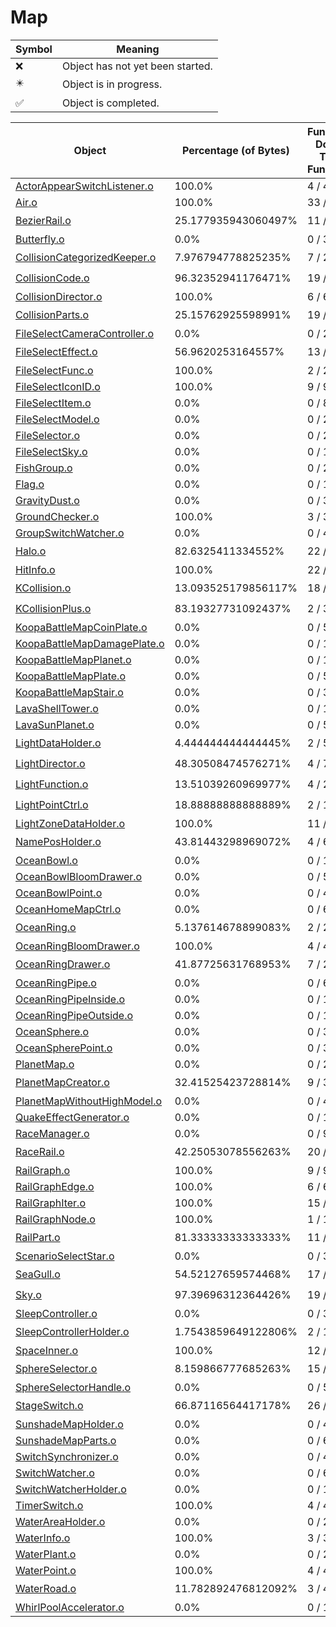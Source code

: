 # Map
| Symbol | Meaning 
| ------------- | ------------- 
| :x: | Object has not yet been started. 
| :eight_pointed_black_star: | Object is in progress. 
| :white_check_mark: | Object is completed. 


| Object | Percentage (of Bytes) | Functions Done / Total Functions | Percentage (Functions) | Status 
| ------------- | ------------- | ------------- | ------------- | ------------- 
| [ActorAppearSwitchListener.o](https://github.com/shibbo/Petari/blob/master/docs/lib/Map/ActorAppearSwitchListener.md) | 100.0% | 4 / 4 | 100.0% | :white_check_mark: 
| [Air.o](https://github.com/shibbo/Petari/blob/master/docs/lib/Map/Air.md) | 100.0% | 33 / 33 | 100.0% | :white_check_mark: 
| [BezierRail.o](https://github.com/shibbo/Petari/blob/master/docs/lib/Map/BezierRail.md) | 25.177935943060497% | 11 / 21 | 52.38095238095239% | :eight_pointed_black_star: 
| [Butterfly.o](https://github.com/shibbo/Petari/blob/master/docs/lib/Map/Butterfly.md) | 0.0% | 0 / 37 | 0.0% | :x: 
| [CollisionCategorizedKeeper.o](https://github.com/shibbo/Petari/blob/master/docs/lib/Map/CollisionCategorizedKeeper.md) | 7.976794778825235% | 7 / 24 | 29.166666666666668% | :eight_pointed_black_star: 
| [CollisionCode.o](https://github.com/shibbo/Petari/blob/master/docs/lib/Map/CollisionCode.md) | 96.32352941176471% | 19 / 20 | 95.0% | :eight_pointed_black_star: 
| [CollisionDirector.o](https://github.com/shibbo/Petari/blob/master/docs/lib/Map/CollisionDirector.md) | 100.0% | 6 / 6 | 100.0% | :white_check_mark: 
| [CollisionParts.o](https://github.com/shibbo/Petari/blob/master/docs/lib/Map/CollisionParts.md) | 25.15762925598991% | 19 / 30 | 63.33333333333333% | :eight_pointed_black_star: 
| [FileSelectCameraController.o](https://github.com/shibbo/Petari/blob/master/docs/lib/Map/FileSelectCameraController.md) | 0.0% | 0 / 28 | 0.0% | :x: 
| [FileSelectEffect.o](https://github.com/shibbo/Petari/blob/master/docs/lib/Map/FileSelectEffect.md) | 56.9620253164557% | 13 / 15 | 86.66666666666667% | :eight_pointed_black_star: 
| [FileSelectFunc.o](https://github.com/shibbo/Petari/blob/master/docs/lib/Map/FileSelectFunc.md) | 100.0% | 2 / 2 | 100.0% | :white_check_mark: 
| [FileSelectIconID.o](https://github.com/shibbo/Petari/blob/master/docs/lib/Map/FileSelectIconID.md) | 100.0% | 9 / 9 | 100.0% | :white_check_mark: 
| [FileSelectItem.o](https://github.com/shibbo/Petari/blob/master/docs/lib/Map/FileSelectItem.md) | 0.0% | 0 / 81 | 0.0% | :x: 
| [FileSelectModel.o](https://github.com/shibbo/Petari/blob/master/docs/lib/Map/FileSelectModel.md) | 0.0% | 0 / 25 | 0.0% | :x: 
| [FileSelector.o](https://github.com/shibbo/Petari/blob/master/docs/lib/Map/FileSelector.md) | 0.0% | 0 / 209 | 0.0% | :x: 
| [FileSelectSky.o](https://github.com/shibbo/Petari/blob/master/docs/lib/Map/FileSelectSky.md) | 0.0% | 0 / 10 | 0.0% | :x: 
| [FishGroup.o](https://github.com/shibbo/Petari/blob/master/docs/lib/Map/FishGroup.md) | 0.0% | 0 / 23 | 0.0% | :x: 
| [Flag.o](https://github.com/shibbo/Petari/blob/master/docs/lib/Map/Flag.md) | 0.0% | 0 / 13 | 0.0% | :x: 
| [GravityDust.o](https://github.com/shibbo/Petari/blob/master/docs/lib/Map/GravityDust.md) | 0.0% | 0 / 3 | 0.0% | :x: 
| [GroundChecker.o](https://github.com/shibbo/Petari/blob/master/docs/lib/Map/GroundChecker.md) | 100.0% | 3 / 3 | 100.0% | :white_check_mark: 
| [GroupSwitchWatcher.o](https://github.com/shibbo/Petari/blob/master/docs/lib/Map/GroupSwitchWatcher.md) | 0.0% | 0 / 4 | 0.0% | :x: 
| [Halo.o](https://github.com/shibbo/Petari/blob/master/docs/lib/Map/Halo.md) | 82.6325411334552% | 22 / 24 | 91.66666666666666% | :eight_pointed_black_star: 
| [HitInfo.o](https://github.com/shibbo/Petari/blob/master/docs/lib/Map/HitInfo.md) | 100.0% | 22 / 22 | 100.0% | :white_check_mark: 
| [KCollision.o](https://github.com/shibbo/Petari/blob/master/docs/lib/Map/KCollision.md) | 13.093525179856117% | 18 / 31 | 58.06451612903226% | :eight_pointed_black_star: 
| [KCollisionPlus.o](https://github.com/shibbo/Petari/blob/master/docs/lib/Map/KCollisionPlus.md) | 83.19327731092437% | 2 / 3 | 66.66666666666666% | :eight_pointed_black_star: 
| [KoopaBattleMapCoinPlate.o](https://github.com/shibbo/Petari/blob/master/docs/lib/Map/KoopaBattleMapCoinPlate.md) | 0.0% | 0 / 5 | 0.0% | :x: 
| [KoopaBattleMapDamagePlate.o](https://github.com/shibbo/Petari/blob/master/docs/lib/Map/KoopaBattleMapDamagePlate.md) | 0.0% | 0 / 15 | 0.0% | :x: 
| [KoopaBattleMapPlanet.o](https://github.com/shibbo/Petari/blob/master/docs/lib/Map/KoopaBattleMapPlanet.md) | 0.0% | 0 / 14 | 0.0% | :x: 
| [KoopaBattleMapPlate.o](https://github.com/shibbo/Petari/blob/master/docs/lib/Map/KoopaBattleMapPlate.md) | 0.0% | 0 / 5 | 0.0% | :x: 
| [KoopaBattleMapStair.o](https://github.com/shibbo/Petari/blob/master/docs/lib/Map/KoopaBattleMapStair.md) | 0.0% | 0 / 30 | 0.0% | :x: 
| [LavaShellTower.o](https://github.com/shibbo/Petari/blob/master/docs/lib/Map/LavaShellTower.md) | 0.0% | 0 / 12 | 0.0% | :x: 
| [LavaSunPlanet.o](https://github.com/shibbo/Petari/blob/master/docs/lib/Map/LavaSunPlanet.md) | 0.0% | 0 / 5 | 0.0% | :x: 
| [LightDataHolder.o](https://github.com/shibbo/Petari/blob/master/docs/lib/Map/LightDataHolder.md) | 4.444444444444445% | 2 / 5 | 40.0% | :eight_pointed_black_star: 
| [LightDirector.o](https://github.com/shibbo/Petari/blob/master/docs/lib/Map/LightDirector.md) | 48.30508474576271% | 4 / 7 | 57.14285714285714% | :eight_pointed_black_star: 
| [LightFunction.o](https://github.com/shibbo/Petari/blob/master/docs/lib/Map/LightFunction.md) | 13.51039260969977% | 4 / 23 | 17.391304347826086% | :eight_pointed_black_star: 
| [LightPointCtrl.o](https://github.com/shibbo/Petari/blob/master/docs/lib/Map/LightPointCtrl.md) | 18.88888888888889% | 2 / 11 | 18.181818181818183% | :eight_pointed_black_star: 
| [LightZoneDataHolder.o](https://github.com/shibbo/Petari/blob/master/docs/lib/Map/LightZoneDataHolder.md) | 100.0% | 11 / 11 | 100.0% | :white_check_mark: 
| [NamePosHolder.o](https://github.com/shibbo/Petari/blob/master/docs/lib/Map/NamePosHolder.md) | 43.81443298969072% | 4 / 6 | 66.66666666666666% | :eight_pointed_black_star: 
| [OceanBowl.o](https://github.com/shibbo/Petari/blob/master/docs/lib/Map/OceanBowl.md) | 0.0% | 0 / 16 | 0.0% | :x: 
| [OceanBowlBloomDrawer.o](https://github.com/shibbo/Petari/blob/master/docs/lib/Map/OceanBowlBloomDrawer.md) | 0.0% | 0 / 5 | 0.0% | :x: 
| [OceanBowlPoint.o](https://github.com/shibbo/Petari/blob/master/docs/lib/Map/OceanBowlPoint.md) | 0.0% | 0 / 4 | 0.0% | :x: 
| [OceanHomeMapCtrl.o](https://github.com/shibbo/Petari/blob/master/docs/lib/Map/OceanHomeMapCtrl.md) | 0.0% | 0 / 6 | 0.0% | :x: 
| [OceanRing.o](https://github.com/shibbo/Petari/blob/master/docs/lib/Map/OceanRing.md) | 5.137614678899083% | 2 / 21 | 9.523809523809524% | :eight_pointed_black_star: 
| [OceanRingBloomDrawer.o](https://github.com/shibbo/Petari/blob/master/docs/lib/Map/OceanRingBloomDrawer.md) | 100.0% | 4 / 4 | 100.0% | :white_check_mark: 
| [OceanRingDrawer.o](https://github.com/shibbo/Petari/blob/master/docs/lib/Map/OceanRingDrawer.md) | 41.87725631768953% | 7 / 21 | 33.33333333333333% | :eight_pointed_black_star: 
| [OceanRingPipe.o](https://github.com/shibbo/Petari/blob/master/docs/lib/Map/OceanRingPipe.md) | 0.0% | 0 / 6 | 0.0% | :x: 
| [OceanRingPipeInside.o](https://github.com/shibbo/Petari/blob/master/docs/lib/Map/OceanRingPipeInside.md) | 0.0% | 0 / 11 | 0.0% | :x: 
| [OceanRingPipeOutside.o](https://github.com/shibbo/Petari/blob/master/docs/lib/Map/OceanRingPipeOutside.md) | 0.0% | 0 / 11 | 0.0% | :x: 
| [OceanSphere.o](https://github.com/shibbo/Petari/blob/master/docs/lib/Map/OceanSphere.md) | 0.0% | 0 / 36 | 0.0% | :x: 
| [OceanSpherePoint.o](https://github.com/shibbo/Petari/blob/master/docs/lib/Map/OceanSpherePoint.md) | 0.0% | 0 / 3 | 0.0% | :x: 
| [PlanetMap.o](https://github.com/shibbo/Petari/blob/master/docs/lib/Map/PlanetMap.md) | 0.0% | 0 / 23 | 0.0% | :x: 
| [PlanetMapCreator.o](https://github.com/shibbo/Petari/blob/master/docs/lib/Map/PlanetMapCreator.md) | 32.41525423728814% | 9 / 39 | 23.076923076923077% | :eight_pointed_black_star: 
| [PlanetMapWithoutHighModel.o](https://github.com/shibbo/Petari/blob/master/docs/lib/Map/PlanetMapWithoutHighModel.md) | 0.0% | 0 / 4 | 0.0% | :x: 
| [QuakeEffectGenerator.o](https://github.com/shibbo/Petari/blob/master/docs/lib/Map/QuakeEffectGenerator.md) | 0.0% | 0 / 12 | 0.0% | :x: 
| [RaceManager.o](https://github.com/shibbo/Petari/blob/master/docs/lib/Map/RaceManager.md) | 0.0% | 0 / 95 | 0.0% | :x: 
| [RaceRail.o](https://github.com/shibbo/Petari/blob/master/docs/lib/Map/RaceRail.md) | 42.25053078556263% | 20 / 23 | 86.95652173913044% | :eight_pointed_black_star: 
| [RailGraph.o](https://github.com/shibbo/Petari/blob/master/docs/lib/Map/RailGraph.md) | 100.0% | 9 / 9 | 100.0% | :white_check_mark: 
| [RailGraphEdge.o](https://github.com/shibbo/Petari/blob/master/docs/lib/Map/RailGraphEdge.md) | 100.0% | 6 / 6 | 100.0% | :white_check_mark: 
| [RailGraphIter.o](https://github.com/shibbo/Petari/blob/master/docs/lib/Map/RailGraphIter.md) | 100.0% | 15 / 15 | 100.0% | :white_check_mark: 
| [RailGraphNode.o](https://github.com/shibbo/Petari/blob/master/docs/lib/Map/RailGraphNode.md) | 100.0% | 1 / 1 | 100.0% | :white_check_mark: 
| [RailPart.o](https://github.com/shibbo/Petari/blob/master/docs/lib/Map/RailPart.md) | 81.33333333333333% | 11 / 12 | 91.66666666666666% | :eight_pointed_black_star: 
| [ScenarioSelectStar.o](https://github.com/shibbo/Petari/blob/master/docs/lib/Map/ScenarioSelectStar.md) | 0.0% | 0 / 37 | 0.0% | :x: 
| [SeaGull.o](https://github.com/shibbo/Petari/blob/master/docs/lib/Map/SeaGull.md) | 54.52127659574468% | 17 / 20 | 85.0% | :eight_pointed_black_star: 
| [Sky.o](https://github.com/shibbo/Petari/blob/master/docs/lib/Map/Sky.md) | 97.39696312364426% | 19 / 20 | 95.0% | :eight_pointed_black_star: 
| [SleepController.o](https://github.com/shibbo/Petari/blob/master/docs/lib/Map/SleepController.md) | 0.0% | 0 / 3 | 0.0% | :x: 
| [SleepControllerHolder.o](https://github.com/shibbo/Petari/blob/master/docs/lib/Map/SleepControllerHolder.md) | 1.7543859649122806% | 2 / 14 | 14.285714285714285% | :eight_pointed_black_star: 
| [SpaceInner.o](https://github.com/shibbo/Petari/blob/master/docs/lib/Map/SpaceInner.md) | 100.0% | 12 / 12 | 100.0% | :white_check_mark: 
| [SphereSelector.o](https://github.com/shibbo/Petari/blob/master/docs/lib/Map/SphereSelector.md) | 8.159866777685263% | 15 / 70 | 21.428571428571427% | :eight_pointed_black_star: 
| [SphereSelectorHandle.o](https://github.com/shibbo/Petari/blob/master/docs/lib/Map/SphereSelectorHandle.md) | 0.0% | 0 / 53 | 0.0% | :x: 
| [StageSwitch.o](https://github.com/shibbo/Petari/blob/master/docs/lib/Map/StageSwitch.md) | 66.87116564417178% | 26 / 31 | 83.87096774193549% | :eight_pointed_black_star: 
| [SunshadeMapHolder.o](https://github.com/shibbo/Petari/blob/master/docs/lib/Map/SunshadeMapHolder.md) | 0.0% | 0 / 4 | 0.0% | :x: 
| [SunshadeMapParts.o](https://github.com/shibbo/Petari/blob/master/docs/lib/Map/SunshadeMapParts.md) | 0.0% | 0 / 6 | 0.0% | :x: 
| [SwitchSynchronizer.o](https://github.com/shibbo/Petari/blob/master/docs/lib/Map/SwitchSynchronizer.md) | 0.0% | 0 / 4 | 0.0% | :x: 
| [SwitchWatcher.o](https://github.com/shibbo/Petari/blob/master/docs/lib/Map/SwitchWatcher.md) | 0.0% | 0 / 6 | 0.0% | :x: 
| [SwitchWatcherHolder.o](https://github.com/shibbo/Petari/blob/master/docs/lib/Map/SwitchWatcherHolder.md) | 0.0% | 0 / 11 | 0.0% | :x: 
| [TimerSwitch.o](https://github.com/shibbo/Petari/blob/master/docs/lib/Map/TimerSwitch.md) | 100.0% | 4 / 4 | 100.0% | :white_check_mark: 
| [WaterAreaHolder.o](https://github.com/shibbo/Petari/blob/master/docs/lib/Map/WaterAreaHolder.md) | 0.0% | 0 / 20 | 0.0% | :x: 
| [WaterInfo.o](https://github.com/shibbo/Petari/blob/master/docs/lib/Map/WaterInfo.md) | 100.0% | 3 / 3 | 100.0% | :white_check_mark: 
| [WaterPlant.o](https://github.com/shibbo/Petari/blob/master/docs/lib/Map/WaterPlant.md) | 0.0% | 0 / 20 | 0.0% | :x: 
| [WaterPoint.o](https://github.com/shibbo/Petari/blob/master/docs/lib/Map/WaterPoint.md) | 100.0% | 4 / 4 | 100.0% | :white_check_mark: 
| [WaterRoad.o](https://github.com/shibbo/Petari/blob/master/docs/lib/Map/WaterRoad.md) | 11.782892476812092% | 3 / 49 | 6.122448979591836% | :eight_pointed_black_star: 
| [WhirlPoolAccelerator.o](https://github.com/shibbo/Petari/blob/master/docs/lib/Map/WhirlPoolAccelerator.md) | 0.0% | 0 / 11 | 0.0% | :x: 
